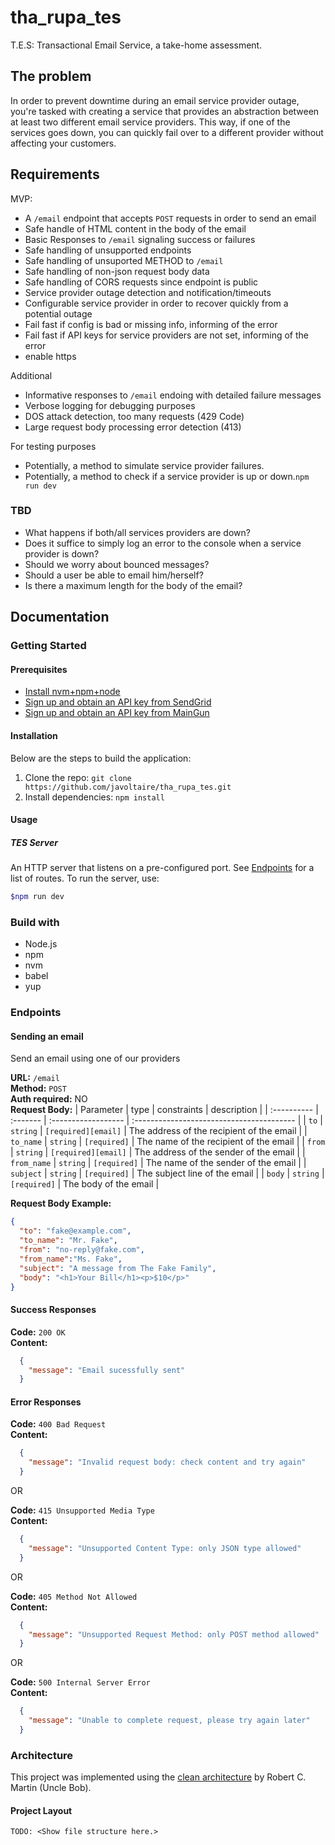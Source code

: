 # tha_rupa_tes

T.E.S: Transactional Email Service, a take-home assessment.

## The problem

In order to prevent downtime during an email service provider outage, you're tasked
with creating a service that provides an abstraction between at least two different email
service providers. This way, if one of the services goes down, you can quickly fail over
to a different provider without affecting your customers.

## Requirements

MVP:

- A `/email` endpoint that accepts `POST` requests in order to send an email
- Safe handle of HTML content in the body of the email
- Basic Responses to `/email` signaling success or failures
- Safe handling of unsupported endpoints
- Safe handling of unsuported METHOD to `/email`
- Safe handling of non-json request body data
- Safe handling of CORS requests since endpoint is public
- Service provider outage detection and notification/timeouts
- Configurable service provider in order to recover quickly from a potential outage
- Fail fast if config is bad or missing info, informing of the error
- Fail fast if API keys for service providers are not set, informing of the error
- enable https

Additional

- Informative responses to `/email` endoing with detailed failure messages
- Verbose logging for debugging purposes
- DOS attack detection, too many requests (429 Code)
- Large request body processing error detection (413)

For testing purposes

- Potentially, a method to simulate service provider failures.
- Potentially, a method to check if a service provider is up or down.`npm run dev`

### TBD

- What happens if both/all services providers are down?
- Does it suffice to simply log an error to the console when a service provider is down?
- Should we worry about bounced messages?
- Should a user be able to email him/herself?
- Is there a maximum length for the body of the email?

## Documentation

### Getting Started

#### Prerequisites

- [Install nvm+npm+node](https://github.com/nvm-sh/nvm)
- [Sign up and obtain an API key from SendGrid](https://sendgrid.com/)
- [Sign up and obtain an API key from MainGun](https://www.mailgun.com/)

#### Installation

Below are the steps to build the application:

1. Clone the repo: `git clone https://github.com/javoltaire/tha_rupa_tes.git`
2. Install dependencies: `npm install`

#### Usage

##### TES Server

An HTTP server that listens on a pre-configured port. See [Endpoints](#endpoints) for a list of routes. To run the server, use:

```bash
$npm run dev
```

### Build with

- Node.js
- npm
- nvm
- babel
- yup

### Endpoints

#### Sending an email

Send an email using one of our providers

**URL:** `/email`  
**Method:** `POST`  
**Auth required:** NO  
**Request Body:**
| Parameter   | type     | constraints         | description                               |
| :---------- | :------- | :------------------ | :---------------------------------------- |
| `to`        | `string` | `[required][email]` | The address of the recipient of the email |
| `to_name`   | `string` | `[required]`        | The name of the recipient of the email    |
| `from`      | `string` | `[required][email]` | The address of the sender of the email    |
| `from_name` | `string` | `[required]`        | The name of the sender of the email       |
| `subject`   | `string` | `[required]`        | The subject line of the email             |
| `body`      | `string` | `[required]`        | The body of the email                     |

**Request Body Example:**

```json
{
  "to": "fake@example.com",
  "to_name": "Mr. Fake",
  "from": "no-reply@fake.com",
  "from_name":"Ms. Fake",
  "subject": "A message from The Fake Family",
  "body": "<h1>Your Bill</h1><p>$10</p>"
}
```

#### Success Responses

**Code:** `200 OK`  
**Content:**

```json
  {
    "message": "Email sucessfully sent"
  }
```

#### Error Responses

**Code:** `400 Bad Request`  
**Content:**

```json
  {
    "message": "Invalid request body: check content and try again"
  }
```

OR

**Code:** `415 Unsupported Media Type`  
**Content:**

```json
  {
    "message": "Unsupported Content Type: only JSON type allowed"
  }
```

OR

**Code:** `405 Method Not Allowed`  
**Content:**

```json
  {
    "message": "Unsupported Request Method: only POST method allowed"
  }
```

OR

**Code:** `500 Internal Server Error`  
**Content:**

```json
  {
    "message": "Unable to complete request, please try again later"
  }
```

### Architecture

This project was implemented using the [clean architecture](https://blog.cleancoder.com/uncle-bob/2012/08/13/the-clean-architecture.html) by Robert C. Martin (Uncle Bob).

#### Project Layout

```text
TODO: <Show file structure here.>
```
